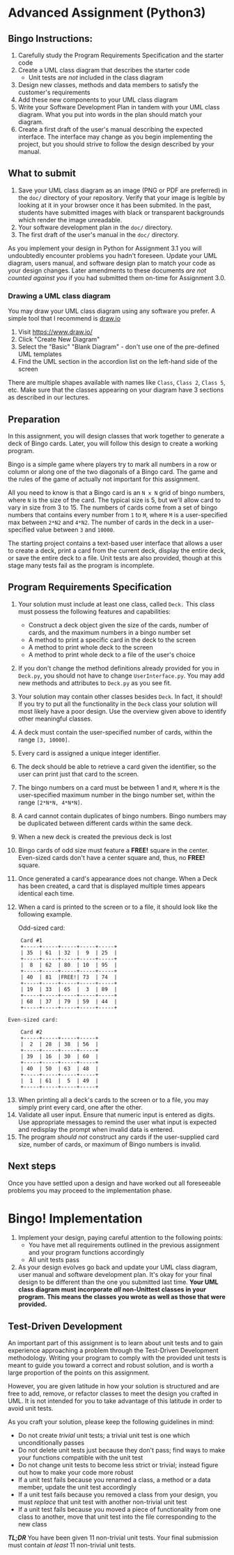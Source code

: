 # Advanced Assignment (Python3)

## Bingo Instructions:
1.  Carefully study the Program Requirements Specification and the starter code
2.  Create a UML class diagram that describes the starter code
    *   Unit tests are *not* included in the class diagram
3.  Design new classes, methods and data members to satisfy the customer's
    requirements
4.  Add these new components to your UML class diagram
5.  Write your Software Development Plan in tandem with your UML class diagram.
    What you put into words in the plan should match your diagram.
6.  Create a first draft of the user's manual describing the expected
    interface.  The interface may change as you begin implementing the project,
    but you should strive to follow the design described by your manual.


## What to submit

1. Save your UML class diagram as an image (PNG or PDF are preferred) in the
   `doc/` directory of your repository.  Verify that your image is legible by
   looking at it in your browser once it has been submited. In the
   past, students have submitted images with black or transparent backgrounds
   which render the image unreadable.
2. Your software development plan in the `doc/` directory.
3. The first draft of the user's manual in the `doc/` directory.

As you implement your design in Python for Assignment 3.1 you will undoubtedly
encounter problems you hadn't foreseen.  Update your UML diagram, users manual,
and software design plan to match your code as your design changes. Later
amendments to these documents *are not counted against you* if you had
submitted them on-time for Assignment 3.0.


### Drawing a UML class diagram

You may draw your UML class diagram using any software you prefer.  A simple
tool that I recommend is [draw.io](https://www.draw.io/)

1.  Visit https://www.draw.io/
2.  Click "Create New Diagram"
3.  Select the "Basic" "Blank Diagram" - don't use one of the pre-defined UML templates
4.  Find the UML section in the accordion list on the left-hand side of the screen

There are multiple shapes available with names like `Class`, `Class 2`, `Class 5`,
etc.  Make sure that the classes appearing on your diagram have 3 sections as
described in our lectures.


## Preparation

In this assignment, you will design classes that work together to generate a
deck of Bingo cards.  Later, you will follow this design to create a working
program.

Bingo is a simple game where players try to mark all numbers in a row or column
or along one of the two diagonals of a Bingo card. The game and the rules of
the game of actually not important for this assignment.

All you need to know is that a Bingo card is an `N x N` grid of bingo numbers,
where `N` is the size of the card. The typical size is 5, but we'll allow card
to vary in size from 3 to 15. The numbers of cards come from a set of bingo
numbers that contains every number from `1` to `M`, where `M` is a user-specified
max between `2*N2` and `4*N2`. The number of cards in the deck in a user-specified
value between `3` and `10000`.

The starting project contains a text-based user interface that allows a user to
create a deck, print a card from the current deck, display the entire deck, or
save the entire deck to a file.  Unit tests are also provided, though at this
stage many tests fail as the program is incomplete.


## Program Requirements Specification

1.  Your solution must include at least one class, called `Deck.` This class
    must possess the following features and capabilities:
    -   Construct a deck object given the size of the cards, number of cards, and the maximum numbers in a bingo number set
    -   A method to print a specific card in the deck to the screen
    -   A method to print whole deck to the screen
    -   A method to print whole deck to a file of the user's choice
2.  If you don't change the method definitions already provided for you in
    `Deck.py`, you should not have to change `UserInterface.py`. You may add new
    methods and attributes to `Deck.py` as you see fit.
3.  Your solution may contain other classes besides `Deck`. In fact, it should!
    If you try to put all the functionality in the `Deck` class your solution
    will most likely have a poor design. Use the overview given above to
    identify other meaningful classes.
4.  A deck must contain the user-specified number of cards, within the range `[3, 10000]`.
5.  Every card is assigned a unique integer identifier.
6.  The deck should be able to retrieve a card given the identifier, so the
    user can print just that card to the screen.
7.  The bingo numbers on a card must be between 1 and `M`, where `M` is the
    user-specified maximum number in the bingo number set, within the range
    `[2*N*N, 4*N*N]`.
8.  A card cannot contain duplicates of bingo numbers. Bingo numbers may be duplicated between different cards within the same deck.
9.  When a new deck is created the previous deck is lost
10. Bingo cards of odd size must feature a **FREE!** square in the center.
    Even-sized cards don't have a center square and, thus, no **FREE!** square.
11. Once generated a card's appearance does not change.  When a Deck has been
    created, a card that is displayed multiple times appears identical each
    time.
12. When a card is printed to the screen or to a file, it should look like the following example.

    Odd-sized card:
```
    Card #1
    +-----+-----+-----+-----+-----+
    | 35  | 61  | 32  |  9  | 25  |
    +-----+-----+-----+-----+-----+
    |  8  | 62  | 80  | 10  | 95  |
    +-----+-----+-----+-----+-----+
    | 40  | 81  |FREE!| 73  | 74  |
    +-----+-----+-----+-----+-----+
    | 19  | 33  | 65  |  3  | 89  |
    +-----+-----+-----+-----+-----+
    | 68  | 37  | 79  | 59  | 44  |
    +-----+-----+-----+-----+-----+
```
    Even-sized card:
```
    Card #2
    +-----+-----+-----+-----+
    |  2  | 28  | 38  | 56  |
    +-----+-----+-----+-----+
    | 39  | 16  | 30  | 60  |
    +-----+-----+-----+-----+
    | 40  | 50  | 63  | 48  |
    +-----+-----+-----+-----+
    |  1  | 61  |  5  | 49  |
    +-----+-----+-----+-----+
```
13. When printing all a deck's cards to the screen or to a file, you may simply
    print every card, one after the other.
14. Validate all user input.  Ensure that numeric input is entered as digits.
    Use appropriate messages to remind the user what input is expected and
    redisplay the prompt when invalid data is entered.
15. The program  *should not*  construct any cards if the user-supplied card
    size, number of cards, or maximum of Bingo numbers is invalid.


## Next steps

Once you have settled upon a design and have worked out all foreseeable
problems you may proceed to the implementation phase.

# Bingo! Implementation

1.  Implement your design, paying careful attention to the following points:
    -   You have met all requirements outlined in the previous assignment and
        your program functions accordingly
    -   All unit tests pass
2.  As your design evolves go back and update your UML class diagram, user
    manual and software development plan.  It's okay for your final design to
    be different than the one you submitted last time.  **Your UML class
    diagram must incorporate *all* non-Unittest classes in your program.  This
    means the classes you wrote as well as those that were provided.**


## Test-Driven Development

An important part of this assignment is to learn about unit tests and to gain
experience approaching a problem through the Test-Driven Development
methodology.  Writing your program to comply with the provided unit tests is
meant to guide you toward a correct and robust solution, and is worth a large
proportion of the points on this assignment.

However, you are given latitude in how your solution is structured and are free
to add, remove, or refactor classes to meet the design you crafted in UML.
It is not intended for you to take advantage of this latitude in order to avoid
unit tests.

As you craft your solution, please keep the following guidelines in mind:

*   Do not create  _trivial_  unit tests; a trivial unit test is one which unconditionally passes
*   Do not delete unit tests just because they don't pass; find ways to make your functions compatible with the unit test
*   Do not change unit tests to become less strict or trivial; instead figure out how to make your code more robust
*   If a unit test fails because you renamed a class, a method or a data member, update the unit test accordingly
*   If a unit test fails because you removed a class from your design, you must _replace_  that unit test with another non-trivial unit test
*   If a unit test fails because you moved a piece of functionality from one class to another, move that unit test into the file corresponding to the new class

_**TL;DR**_ You have been given 11 non-trivial unit tests.  Your final submission must contain _at least_  11 non-trivial unit tests.